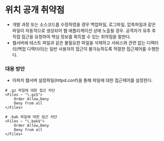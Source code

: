 # 위치 공개 취약점
* 개발 과정 또는 소스코드를 수정하였을 경우 백업파일, 로그파일, 압축파일과 같은 파일이 자동적으로 생성되어 웹 애플리케이션 상에 노출될 경우. 공격자가 유추 후 직접 접근을 요청하여 핵심 정보를 획득할 수 있는 취약점을 말한다. 
* 웹서버에 테스트 파일과 같은 불필요한 파일을 삭제하고 서비스와 관련 없는 디렉터리(백업 디렉터리)는 일반 사용자의 접근이 불가능하도록 적절한 접근제어를 수행한다. 

### 대응 방안
* 아파치 웹서버 설정파일(httpd.conf)을 통해 파일에 대한 접근제어를 설정한다. 
```
# .gz 파일에 대한 접근 차단
<Files ~ "\.gz$">
	Order Allow,Deny
	Deny from all
</Files>

# .bak 파일에 대한 접근 차단
<Files ~ "\.bak$">
	Order Allow,Deny
	Deny from all
</Files>
```
  